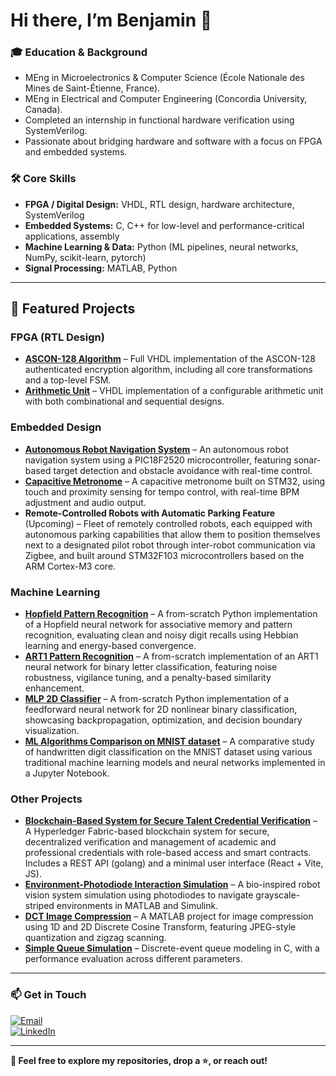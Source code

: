 # Hi there, I’m Benjamin 👋

### 🎓 Education & Background
- MEng in Microelectronics & Computer Science (École Nationale des Mines de Saint-Étienne, France).
- MEng in Electrical and Computer Engineering (Concordia University, Canada).
- Completed an internship in functional hardware verification using SystemVerilog.
- Passionate about bridging hardware and software with a focus on FPGA and embedded systems.

### 🛠️ Core Skills
- **FPGA / Digital Design:** VHDL, RTL design, hardware architecture, SystemVerilog  
- **Embedded Systems:** C, C++ for low-level and performance-critical applications, assembly  
- **Machine Learning & Data:** Python (ML pipelines, neural networks, NumPy, scikit-learn, pytorch)  
- **Signal Processing:** MATLAB, Python  

---

## 🚀 Featured Projects

### **FPGA (RTL Design)**
- **[ASCON-128 Algorithm](https://github.com/benjaminvauchel/ascon128-vhdl)** – Full VHDL implementation of the ASCON-128 authenticated encryption algorithm, including all core transformations and a top-level FSM.  
- **[Arithmetic Unit](https://github.com/benjaminvauchel/arithmetic-unit)** – VHDL implementation of a configurable arithmetic unit with both combinational and sequential designs.  

### **Embedded Design**
- **[Autonomous Robot Navigation System](https://github.com/benjaminvauchel/pic18-robot-caniche-sonar)** – An autonomous robot navigation system using a PIC18F2520 microcontroller, featuring sonar-based target detection and obstacle avoidance with real-time control.  
- **[Capacitive Metronome](https://github.com/benjaminvauchel/capacitive-metronome)** – A capacitive metronome built on STM32, using touch and proximity sensing for tempo control, with real-time BPM adjustment and audio output.  
- **Remote-Controlled Robots with Automatic Parking Feature** (Upcoming) – Fleet of remotely controlled robots, each equipped with autonomous parking capabilities that allow them to position themselves next to a designated pilot robot through inter-robot communication via Zigbee, and built around STM32F103 microcontrollers based on the ARM Cortex-M3 core.  

### **Machine Learning**
- **[Hopfield Pattern Recognition](https://github.com/benjaminvauchel/hopfield-pattern-recognition)** – A from-scratch Python implementation of a Hopfield neural network for associative memory and pattern recognition, evaluating clean and noisy digit recalls using Hebbian learning and energy-based convergence.  
- **[ART1 Pattern Recognition](https://github.com/benjaminvauchel/art-pattern-recognition)** – A from-scratch implementation of an ART1 neural network for binary letter classification, featuring noise robustness, vigilance tuning, and a penalty-based similarity enhancement.  
- **[MLP 2D Classifier](https://github.com/benjaminvauchel/mlp-2d-classifier)** – A from-scratch Python implementation of a feedforward neural network for 2D nonlinear binary classification, showcasing backpropagation, optimization, and decision boundary visualization.  
- **[ML Algorithms Comparison on MNIST dataset](https://github.com/benjaminvauchel/ml-algorithms-comparison-mnist)** – A comparative study of handwritten digit classification on the MNIST dataset using various traditional machine learning models and neural networks implemented in a Jupyter Notebook.  

### **Other Projects**
- **[Blockchain-Based System for Secure Talent Credential Verification](https://github.com/benjaminvauchel/hyperledger-fabric)** – A Hyperledger Fabric-based blockchain system for secure, decentralized verification and management of academic and professional credentials with role-based access and smart contracts. Includes a REST API (golang) and a minimal user interface (React + Vite, JS).  
- **[Environment-Photodiode Interaction Simulation](https://github.com/benjaminvauchel/env-photodiode-interaction)** – A bio-inspired robot vision system simulation using photodiodes to navigate grayscale-striped environments in MATLAB and Simulink.  
- **[DCT Image Compression](https://github.com/benjaminvauchel/dct-image-compression)** – A MATLAB project for image compression using 1D and 2D Discrete Cosine Transform, featuring JPEG-style quantization and zigzag scanning.  
- **[Simple Queue Simulation](https://github.com/benjaminvauchel/queue-simulation)** – Discrete-event queue modeling in C, with a performance evaluation across different parameters.  

---

### 📫 Get in Touch
[![Email](https://img.shields.io/badge/Email-benjamin.vauchel.51@gmail.com-D14836?style=flat&logo=gmail&logoColor=white)](mailto:benjamin.vauchel.51@gmail.com)  
[![LinkedIn](https://custom-icon-badges.demolab.com/badge/LinkedIn-0A66C2?logo=linkedin-white&logoColor=fff)](https://www.linkedin.com/in/benjamin-vauchel/)  

---

**🔗 Feel free to explore my repositories, drop a ⭐️, or reach out!**
